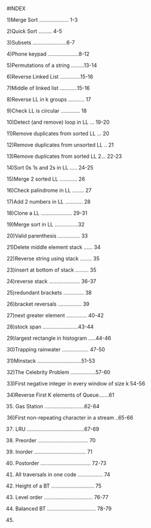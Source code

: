 #INDEX

1)Merge Sort ....................  1-3

2)Quick Sort .........              4-5

3)Subsets    .......................6-7

4)Phone keypad .....................8-12

5)Permutations of a string .........13-14

6)Reverse Linked List ..............15-16

7)Middle of linked list ............15-16

8)Reverse LL in k groups ........... 17

9)Check LL is circular ............. 18

10)Detect (and remove) loop in LL ... 19-20

11)Remove duplicates from sorted LL ... 20

12)Remove duplicates from unsorted LL .. 21

13)Remove duplicates from sorted LL 2... 22-23

14)Sort 0s 1s and 2s in LL ..... 24-25

15)Merge 2 sorted LL ............ 26

16)Check palindrome in LL ........ 27

17)Add 2 numbers in LL ............ 28

18)Clone a LL ..................... 29-31

19)Merge sort in LL ................32

20)Valid parenthesis ............... 33

21)Delete middle element stack ...... 34

22)Reverse string using stack ........ 35

23)insert at bottom of stack ......... 35

24)reverse stack ..................... 36-37

25)redundant brackets .............. 38

26)bracket reversals ................ 39

27)next greater element .............. 40-42

28)stock span ........................43-44

29)largest rectangle in histogram .....44-46

30)Trapping rainwater .................. 47-50

31)Minstack ..............................51-53

32)The Celebrity Problem .................57-60

33)First negative integer in every window of size k 54-56

34)Reverse First K elements of Queue.......61

35) Gas Station ...........................62-64

36)First non-repeating character in a stream ..65-66

37) LRU .......................................67-69

38) Preorder .................................. 70

39) Inorder ................................... 71

40) Postorder .................................. 72-73

41) All traversals in one code ................. 74

42) Height of a BT ............................. 75

43) Level order ................................. 76-77

44) Balanced BT ................................. 78-79

45) 
